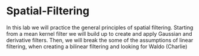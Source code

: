 # Spatial-Filtering
In this lab we will practice the general principles of spatial filtering. Starting from a mean kernel filter we will build up to create and apply Gaussian and derivative filters. Then, we will break the some of the assumptions of linear filtering, when creating a bilinear filtering and looking for Waldo (Charlie)
